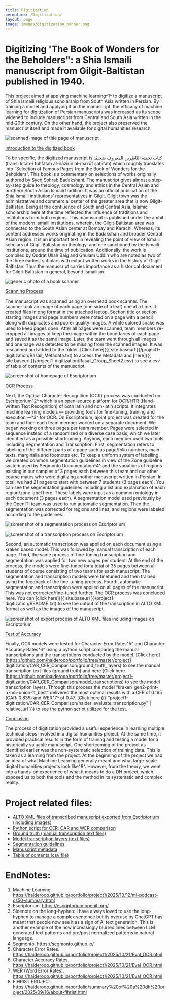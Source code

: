 ```yaml
---
title: Digitization
permalink: /Digitization/
layout: page
image: images/digitization_banner.png
---
```



# Digitizing 'The Book of Wonders for the Beholders": a Shia Ismaili manuscript from Gilgit-Baltistan published in 1940.


This project aimed at applying machine learning^1^ to digitize a manuscript of Shia Ismaili religious scholarship from South Asia written in Persian. By training a
model and applying it on the manuscript, the efficacy of machine learning for digitization of Persian manuscripts was increased as its scope widened to include
manuscripts from Central and South Asia written in the mid-20th century. On the other hand, the project also preserved the manuscript itself and made it available
for digital humanities research. 




![scanned image of title page of manuscript]({{site.baseurl}}images/manuscript_titlepage.jpg)


<u>Introduction to the digitized book</u>


To be specific, the digitized manuscript is   کتاب تحفته النّاظِرین المعروف صَحیفَہ  (trans: kitāb-i tuḥfatah al-nāẓirīn al-maʿrūf ṣaḥīfah) which roughly translates into
“Selection of Famous Pages from the Book of Wonders for the Beholders”. This book is a commentary on selections of works originally authored by Syed Sohrab
Badakshani. The manuscript gives almost a step-by-step guide to theology, cosmology and ethics in the Central Asian and northern South Asian Ismaili tradition. It
was an official publication of the Shia Ismaili institutions’ representatives in Gilgit. Gilgit town was the administrative and commercial center of the greater
area that is now Gilgit-Baltistan. Being at the confluence of South and Central Asia, Islamic scholarship here at the time reflected the influence of traditions
and institutions from both regions. This manuscript is published under the ambit of the modern Ismaili institutions, wherein, the Gilgit-Baltistan area was
connected to the South Asian center at Bombay and Karachi. Whereas, its content addresses works originating in the Badakshan and broader Central Asian region. It
is an important text in revealing the point of view of Ismaili scholars of Gilgit-Baltistan on theology, and one sanctioned by the Ismaili institutions, around the
time of publication. Additionally, the work is compiled by Qudrat Ullah Baig and Ghulam Uddin who are noted as two of the three earliest scholars with extant
written works in the history of Gilgit-Baltistan. Thus the manuscript carries importance as a historical document for Gilgit-Baltistan in general, beyond Ismailism.




![generic photo of a book scanner]({{site.baseurl}}images/scanner.jpg)


<u>Scanning Process</u>


The manuscript was scanned using an overhead book scanner. The scanner took an image of each page (one side of a leaf) one at a time. It created files in png
format in the attached laptop. Section title or section starting images and page numbers were noted on a page with a pencil along with duplicates and poorer
quality images. A white colored snake was used to keep pages open. After all pages were scanned, team members re-cropped all images to keep the image within the
boundaries of each page and saved it as the same image. Later, the team went through all images and one page was detected to be missing from the scanned images. It
was rescanned and added to the folder. [Click here]({{ site.baseurl }}/project1-digitization/Rasail_Metadata.txt) to access the Metadata and [here]({{ site.baseurl
}}/project1-digitization/Rasail_Group_Sheet2.csv) to see a csv of table of contents of the manuscript.




![screenshot of homepage of Escriptorium]({{site.baseurl}}images/escriptorium.png)


<u>OCR Process</u>


Next, the Optical Character Recognition (OCR) process was conducted on Escriptorium^2^ which is an open-source platform for OCR/HTR (Hand-written Text Recognition)
of both latin and non-latin scripts. It integrates machine learning models — providing tools for fine-tuning, training and execution —^3^ for OCR. On
Escriptorium, ajoint project was created for the team and then each team member worked on a separate document. We began working on three pages per team member.
Pages were selected in sequence instead of a randomized or a diverse case basis, which we later identified as a possible shortcoming. Anyhow, each member used two
tools including Segmentation and Transcription. First, segmentation refers to labeling of the different parts of a page such as page/folio numbers, main texts,
marginalia and footnotes etc. To keep a uniform system of labelling, we created common segmentation guidelines in view of the Zone guideline system used by
Segmonto Documentation^4^ and the variations of regions existing in our samples of 3 pages each between this team and our other course mates who were digitizing
another manuscript written in Persian. In total, we had 21 pages to start with between 7 students (3 pages each). You can see the segmentation guidelines including
a list and explanation of each region/zone label here. These labels were input as a common ontology in each document (3 pages each). A segmentation model used
previously by the OpenITI team was used to run automatic segmentation. Then the segmentation was corrected for regions and lines, and regions were labeled
according to the guidelines.




![screenshot of a segmentation process on Escriptorium]({{site.baseurl}}images/segmentation.png)




![screenshot of a transcription process on Escriptorium]({{site.baseurl}}images/transcription.jpg)




Second, an automatic transcription was applied on each document using a kraken based model. This was followed by manual transcription of each page. Third, the
same process of fine-tuning transcription and segmentation was applied for two new pages per student. At the end of the process, the models were fine-tuned for a
total of 35 pages between all students of course consisting of two teams for each manuscript. The segmentation and transcription models were finetuned and then
trained using the feedback of the fine-tuning process. Fourth, automatic segmentation and transcription were applied on all pages of the manuscript. This was not
corrected/fine-tuned further. The OCR process was concluded here. You can [click here]({{ site.baseurl }}/project1-digitization/README.txt) to see the output of
the transcription in ALTO XML format as well as the images of the manuscript.


![screenshot of export process of ALTO XML files including images on Escriptorium]({{site.baseurl}}images/export_screenshot.jpg)


<u>Test of Accuracy</u>


Finally, OCR models were tested for Character Error Rates^5^ and Character Accuracy Rates^6^ using a python script comparing the manual transcriptions and the
transcriptions conducted by the model. [Click here](https://github.com/haiderooo/portfolio/tree/master/project1
digitization/CAR_CER_Comparison/ground_truth_layers) to see the manual transcription text files (ground truth) and here [Click here
(https://github.com/haiderooo/portfolio/tree/master/project1-digitization/CAR_CER_Comparison/model_transcriptions) to see the model transcription layers. Through
this process the model “kraken_gen2-print-n7m5-union-ft_best” delivered the most optimal results with a CER of 0.165 (CAR: 0.835) and WER^7^ of 0.47. [Click here
({{ "project1-digitization/CAR_CER_Comparison/haider_evaluate_transcription.py" | relative_url }}) to see the python script utilized for the test.


<u>Conclusion</u>


The process of digitization provided a useful experience in learning multiple technical steps involved in a digital humanities project. At the same time, it
provided practical results in the form of training and testing a model for a historically valuable manuscript. One shortcoming of the project as identified
earlier was the non-systematic selection of training data. This is taken as a learning from the project. At the beginning of the project we had an idea of what
Machine Learning generally meant and what large-scale digital humanities projects look like^8^. However, from the theory, we went into a hands-on experience of
what it means to do a DH project, which exposed us to both the tools and the method in its systematic and complex reality.


# Project related files:
- [ALTO XML files of transcribed manuscript exported from Escriptorium (including images)](/project1-digitization/README.txt)
- [Python script for CER, CAR and WER comparison](/project1-digitization/CAR_CER_Comparison/haider_evaluate_transcription.py)
- [Ground truth (manual transcription text files)](/project1-digitization/CAR_CER_Comparison/ground_truth_layers/)
- [Model transcription layers (text files)](/project1-digitization/CAR_CER_Comparison/model_transcriptions/)
- [Segmentation guidelines](/project1-digitization/segmentation_guidelines_DH25.pdf)
- [Manuscript metadata](project1-digitization/Rasail_Metadata.txt)
- [Table of contents (csv file)](/project1-digitization/Rasail_Group_Sheet2.csv)


# EndNotes:


1. Machine Learning. <https://haiderooo.github.io/portfolio/project1/2025/10/12/ml-podcast-cs50-summary.html>
2. Escriptorium. <https://escriptorium.openiti.org/>
3. Sidenote on the long-hyphen: I have always loved to use the long-hyphen to manage a complex sentence but its overuse by ChatGPT has meant that people now see
   it as a sign of AI text generation. This is another example of the now increasingly blurred lines between LLM generated text patterns and pre/post normalized
   patterns in natural language.
4. Segmonto. <https://segmonto.github.io/>
5. Character Error Rates. <https://haiderooo.github.io/portfolio/project1/2025/10/21/Eval_OCR.html>
6. Character Accuracy Rates. <https://haiderooo.github.io/portfolio/project1/2025/10/21/Eval_OCR.html>
7. WER (Word Error Rates). <https://haiderooo.github.io/portfolio/project1/2025/10/21/Eval_OCR.html>
8. FIHRIST PROJECT. <https://haiderooo.github.io/portfolio/summary%20of%20a%20dh%20project/2025/09/16/about-fihrist.html>

